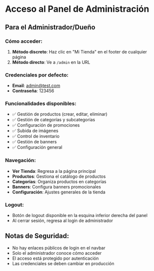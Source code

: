 # Acceso al Panel de Administración

## Para el Administrador/Dueño

### Cómo acceder:
1. **Método discreto**: Haz clic en "Mi Tienda" en el footer de cualquier página
2. **Método directo**: Ve a `/admin` en la URL

### Credenciales por defecto:
- **Email**: admin@test.com
- **Contraseña**: 123456

### Funcionalidades disponibles:
- ✅ Gestión de productos (crear, editar, eliminar)
- ✅ Gestión de categorías y subcategorías
- ✅ Configuración de promociones
- ✅ Subida de imágenes
- ✅ Control de inventario
- ✅ Gestión de banners
- ✅ Configuración general

### Navegación:
- **Ver Tienda**: Regresa a la página principal
- **Productos**: Gestiona el catálogo de productos
- **Categorías**: Organiza productos en categorías
- **Banners**: Configura banners promocionales
- **Configuración**: Ajustes generales de la tienda

### Logout:
- Botón de logout disponible en la esquina inferior derecha del panel
- Al cerrar sesión, regresa al login de administrador

## Notas de Seguridad:
- No hay enlaces públicos de login en el navbar
- Solo el administrador conoce cómo acceder
- El acceso está protegido por autenticación
- Las credenciales se deben cambiar en producción
